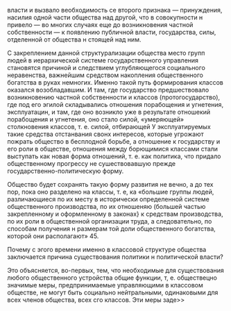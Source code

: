 власти и вызвало веобходимость се второго признака — принуждения, насилия одной части общества над другой, что в совокупности н привело — во многих случаях еще до возникновения частной собственности — к появлению публичной власти, государства, силы, отделенной от общества н стоящей над ним.

С закреплением данной структурализации общества место групп людей в иерархической системе государственного управления становятся причиной и следствием углубляющегося социального неравенства, важнейшим средством накопления общественного богатства в руках немногих. Именно такой путь формирования классов оказался возобладавшим. И там, где государство предшествовало возникновению частной собственности и классов (протогосударство), где под его эгилой складывались отношения порабощения и угнетения, эксплуатацин, и там, где оно возникло уже в результате отношекий порабощения и угнетения, оно стало силой, «умеряющей» столкновения классов, т. е. силой, отбирающей У эксплуатируемых такие средства отстанвания свонх интересов, которые угрожают пожрать общество в бесплодной борьбе, а отношение к государству и его роли в обществе, отношения между борющимися классами стали выступать как новая форма отношений, т. е. как политика, что придало общественному прогрессу не сушествовавшую прежде  государственно-политическую форму.

Общество будет сохранять такую форму развития не вечно, а до тех пор, пока оно разделено на классы, т. е, ка «большие группы людей, различающиеся по их месту в исторически определенной системе общественного производства, по их отношеняю (большей частью закрепленному и оформленному в законах} к средствам производства, по их роли в общественной организации труда, а следовательно, по способам получения н размерам той доли общественного богатства, которой они располагают» 45.

Почему с эгого времени именно в классовой структуре общества заключается причина существования политики н политической власти?

Это объясняется, во-первых, тем, что необходимые для существования любого общественного устройства общие функции, т, е. обществецно значимые меры, предпринимаемые управляющими в классовом обществе, не могут быть социально нейтральными, одинаковыми для всех членов общества, всех сго классов. Эти меры заде>>
